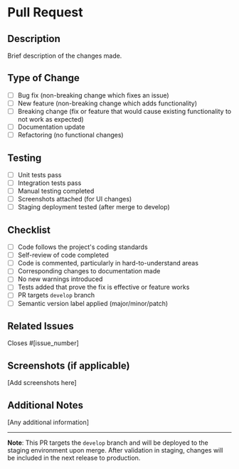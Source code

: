 # Pull Request

## Description

Brief description of the changes made.

## Type of Change

- [ ] Bug fix (non-breaking change which fixes an issue)
- [ ] New feature (non-breaking change which adds functionality)
- [ ] Breaking change (fix or feature that would cause existing functionality to not work as expected)
- [ ] Documentation update
- [ ] Refactoring (no functional changes)

## Testing

- [ ] Unit tests pass
- [ ] Integration tests pass
- [ ] Manual testing completed
- [ ] Screenshots attached (for UI changes)
- [ ] Staging deployment tested (after merge to develop)

## Checklist

- [ ] Code follows the project's coding standards
- [ ] Self-review of code completed
- [ ] Code is commented, particularly in hard-to-understand areas
- [ ] Corresponding changes to documentation made
- [ ] No new warnings introduced
- [ ] Tests added that prove the fix is effective or feature works
- [ ] PR targets `develop` branch
- [ ] Semantic version label applied (major/minor/patch)

## Related Issues

Closes #[issue_number]

## Screenshots (if applicable)

[Add screenshots here]

## Additional Notes

[Any additional information]

---

**Note**: This PR targets the `develop` branch and will be deployed to the staging environment upon merge.
After validation in staging, changes will be included in the next release to production.
